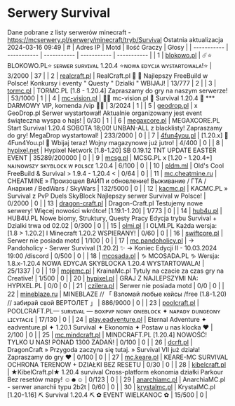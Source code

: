 
# Serwery Survival
Dane pobrane z listy serwerów minecraft - https://mcserwery.pl/serwery/minecraft/tryb/Survival
Ostatnia aktualizacja 2024-03-16 09:49
| # | Adres IP | Motd | Ilość Graczy | Głosy |
| ----------- | ----------- | ----------- | ----------- | ----------- |
| 1 | 	[blokowo.pl](https://mcserwery.pl/serwery/minecraft/98/) | ☄️⭐ BLOKOWO.PL⭐ ꜱᴇʀᴡᴇʀ ꜱᴜʀᴠɪᴠᴀʟ 1.20.4 ⭐ɴᴏᴡᴀ ᴇᴅʏᴄᴊᴀ ᴡʏꜱᴛᴀʀᴛᴏᴡᴀʟᴀ!⭐ | 3/2000 | 37 |
| 2 | 	[realcraft.pl](https://mcserwery.pl/serwery/minecraft/63/) | RealCraft.pl   Najlepszy FreeBuild w Polsce! Konkursy i eventy " Questy " Dzialki " WBIJAJ! | 13/777 | 2 |
| 3 | 	[tormc.pl](https://mcserwery.pl/serwery/minecraft/35/) | TORMC.PL [1.8 - 1.20.4] Zapraszamy do gry na naszym serwerze! | 53/1000 | 1 |
| 4 | 	[mc-vision.pl](https://mcserwery.pl/serwery/minecraft/211/) |  mc-vision.pl  Survival 1.20.4  *** DARMOWY VIP, komenda /vip  | 3/2024 | 1 |
| 5 | 	[geodrop.pl](https://mcserwery.pl/serwery/minecraft/217/) | x GeoDrop.pl Serwer wystartował! Aktualnie organizowany jest event świąteczna wyspa o hajs! | 0/30 | 1 |
| 6 | 	[megaxcore.pl](https://mcserwery.pl/serwery/minecraft/7/) | MEGAXCORE.PL Start Survival 1.20.4 SOBOTA 18;00! UNBAN-ALL z blacklisty! Zapraszamy do gry!  MegaDrop wystartowal! | 233/2000 | 0 |
| 7 | 	[4fun4you.pl](https://mcserwery.pl/serwery/minecraft/31/) | [1.20.x] ➤ 4Fun4You.pl ➤ Wbijaj teraz! Wojny magazynowe już jutro! | 4/400 | 0 |
| 8 | 	[hypixel.net](https://mcserwery.pl/serwery/minecraft/33/) | Hypixel Network [1.8-1.20] SB 0.19.12  TNT UPDATE  EASTER EVENT | 35289/200000 | 0 |
| 9 | 	[mcsg.pl](https://mcserwery.pl/serwery/minecraft/36/) | MCSG.PL x [1.20 - 1.20.4+] ɴᴀᴊɴᴏᴡѕᴢʏ ѕᴋʏʙʟᴏᴄᴋ ᴡ ᴘᴏʟѕᴄᴇ 1.20.4 | 6/100 | 0 |
| 10 | 	[pldm.ml](https://mcserwery.pl/serwery/minecraft/40/) | Old's Cool FreeBuild & Survival > 1.9.4 - 1.20.4 < | 0/64 | 0 |
| 11 | 	[mc.cheatmine.ru](https://mcserwery.pl/serwery/minecraft/47/) | CHEATMINE » Произошел ВАЙП и обновление! Выживание / ГТА / Анархия / BedWars / SkyWars | 132/5000 | 0 |
| 12 | 	[kacmc.pl](https://mcserwery.pl/serwery/minecraft/48/) | KACMC.PL » Survival z PvP Duels  SkyBlock Najlepszy serwer Survival w Polsce! | 0/2000 | 0 |
| 13 | 	[dragon-craft.pl](https://mcserwery.pl/serwery/minecraft/49/) | Dragon-Craft.pl Testujemy nowe serwery! Więcej nowości wkrótce! [1.19.1-1.20] | 1/773 | 0 |
| 14 | 	[hub4u.pl](https://mcserwery.pl/serwery/minecraft/51/) | HUB4U.PL  Nowe biomy, Struktury, Questy Pracy Edycja trybu Survival + Dzialki trwa od 02.02 | 0/300 | 0 |
| 15 | 	[olmi.pl](https://mcserwery.pl/serwery/minecraft/55/) | l OLMI.PL Każda wersja: [1.8 > 1.20.2] l Minecraft 1.20.2 WSPIERANY! | 0/60 | 0 |
| 16 | 	[swiftcore.pl](https://mcserwery.pl/serwery/minecraft/60/) | Serwer nie posiada motd | 1/100 | 0 |
| 17 | 	[mc.pandoholicy.pl](https://mcserwery.pl/serwery/minecraft/64/) | → Pandoholicy - Serwer Survival [1.20.2] ✨ → Koniec Edycji II - 10.03.2024 19:00 /discord | 0/500 | 0 |
| 18 | 	[mcosada.pl](https://mcserwery.pl/serwery/minecraft/65/) | ♑ MCOSADA.PL ♑ Wersja: 1.8.x-1.20.4 NOWA EDYCJA SKYBLOCKA 1.20.4 WYSTARTOWALA! | 25/1337 | 0 |
| 19 | 	[mojemc.pl](https://mcserwery.pl/serwery/minecraft/66/) | KrainaMc.pl  Tytuly na czacie za czas gry na Creative! | 1/500 | 0 |
| 20 | 	[hypixel.pl](https://mcserwery.pl/serwery/minecraft/68/) |  GRAJ Z NAJLEPSZYMI NA: HYPIXEL.PL  | 0/0 | 0 |
| 21 | 	[czilera.pl](https://mcserwery.pl/serwery/minecraft/71/) | Serwer nie posiada motd | 0/0 | 0 |
| 22 | 	[mineblaze.ru](https://mcserwery.pl/serwery/minecraft/73/) | MINEBLAZE // 「 Взломай любые кейсы /free (1.8-1.20) // забирай свой ВЕРТОЛЕТ 」 | 886/9000 | 0 |
| 23 | 	[poolcraft.pl](https://mcserwery.pl/serwery/minecraft/75/) | POOLCRAFT.PL— ꜱᴜʀᴠɪᴠᴀʟ — ʙᴏxᴘᴠᴘ ɴᴏᴡʏ ᴏɴᴇʙʟᴏᴄᴋ ✦ ɴᴀᴘᴀᴅʏ ᴅᴜɴɢᴇᴏɴʏ ʟɪᴄʏᴛᴀᴄᴊᴇ | 17/130 | 0 |
| 24 | 	[play.eadventure.pl](https://mcserwery.pl/serwery/minecraft/77/) | Eternal Adventure ✦ eadventure.pl ✦ 1.20.1 Survival ✦ Ekonomia ✦ Postaw u nas klocka ❤ | 2/100 | 0 |
| 25 | 	[mc.mindcraft.pl](https://mcserwery.pl/serwery/minecraft/88/) | MINDCRAFT.PL [1.20.4] NOWOŚĆ! TYLKO U NAS! PONAD 1300 ZADAŃ! | 0/100 | 0 |
| 26 | 	[dcrft.pl](https://mcserwery.pl/serwery/minecraft/89/) | DragonCraft » Przygoda zaczyna się tutaj. » Survival VII już działa! Zapraszamy do gry ❤ | 0/100 | 0 |
| 27 | 	[mc.keare.pl](https://mcserwery.pl/serwery/minecraft/91/) | KEARE-MC SURVIVAL  OCHRONA TERENOW + DZIAŁKI  BEZ RESETU | 0/30 | 0 |
| 28 | 	[kibelcraft.pl](https://mcserwery.pl/serwery/minecraft/92/) | ★KibelCraft.pl★ 1.20.4 survival Cross-platform ekonomia działki Parkour Bez resetów mapy! ☺☻☺ | 0/123 | 0 |
| 29 | 	[anarchiamc.pl](https://mcserwery.pl/serwery/minecraft/95/) | AnarchiaMC.pl - serwer anarchii typu 2b2t | 0/60 | 0 |
| 30 | 	[krystalmc.pl](https://mcserwery.pl/serwery/minecraft/106/) | KrystalMC.pl [1.20-1.16]  ⛏ Survival 1.20.4 ⛏  ✿ EVENT WIELKANOC ✿ | 15/500 | 0 |

